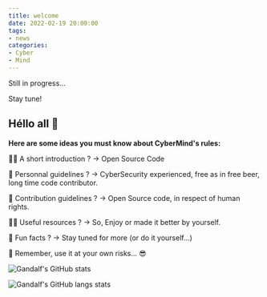 ```yaml
---
title: welcome
date: 2022-02-19 20:00:00
tags: 
- news
categories: 
- Cyber
- Mind
---
```


Still in progress...

Stay tune!

## Héllo all 👋

**Here are some ideas you must know about CyberMind's rules:**

🙋‍♀️ A short introduction ?
-> Open Source Code
<!-- more -->

🌈 Personnal guidelines ?
-> CyberSecurity experienced, free as in free beer, long time code contributor.

🌈 Contribution guidelines ?
-> Open Source code, in respect of human rights.

👩‍💻 Useful resources ?
-> So, Enjoy or made it better by yourself.

🍿 Fun facts ?
-> Stay tuned for more (or do it yourself…)

🧙 Remember, use it at your own risks… 😎

![Gandalf's GitHub stats](https://github-readme-stats.vercel.app/api?username=erdoukki&count_private=true&show_icons=true&theme=gotham)

![Gandalf's GitHub langs stats](https://github-readme-stats.vercel.app/api/top-langs?username=erdoukki&count_private=true&show_icons=true&theme=gotham)